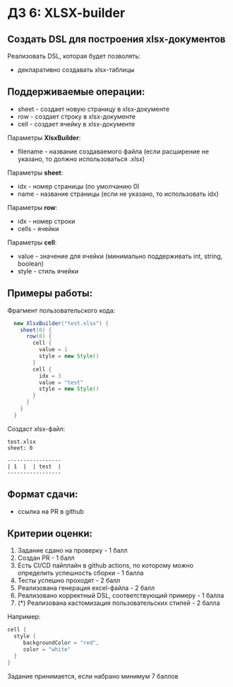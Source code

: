 # ДЗ 6: XLSX-builder

## Создать DSL для построения xlsx-документов

Реализовать DSL, которая будет позволять:
- декларативно создавать xlsx-таблицы

## Поддерживаемые операции:
- sheet - создает новую страницу в xlsx-документе
- row - создает строку в xlsx-документе
- cell - создает ячейку в xlsx-документе

Параметры **XlsxBuilder**:
- filename - название создаваемого файла (если расширение не указано, то должно использоваться .xlsx)

Параметры **sheet**:
- idx - номер страницы (по умолчанию 0)
- name - название страницы (если не указано, то использовать idx)

Параметры **row**:
- idx - номер строки
- cells - ячейки

Параметры **cell**:
- value - значение для ячейки (минимально поддерживать int, string, boolean)
- style - стиль ячейки

## Примеры работы:

Фрагмент пользовательского кода:
```groovy
  new XlsxBuilder("test.xlsx") {
    sheet(0) {
      row(0) {
        cell {
          value = 1
          style = new Style()
        }
        cell {
          idx = 3
          value = "test"
          style = new Style()
        }
      }
    }
  }
```

Создаст xlsx-файл:
```plaintext
test.xlsx
sheet: 0

-----------------
| 1  |  | test  |
-----------------
```

## Формат сдачи:
- ссылка на PR в github

## Критерии оценки:
1. Задание сдано на проверку - 1 балл
2. Создан PR - 1 балл
3. Есть CI/CD пайплайн в github actions, по которому можно определить успешность сборки - 1 балла
4. Тесты успешно проходят - 2 балл
5. Реализована генерация excel-файла - 2 балл
6. Реализовано корректный DSL, соответствующий примеру - 1 балла
7. (*) Реализована кастомизация пользовательских стилей - 2 балла

Например:
```groovy
cell {
  style {
     backgroundColor = "red",
     color = "white"
  }
}
```

Задание принимается, если набрано минимум 7 баллов
